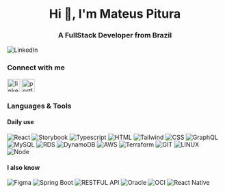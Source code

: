 <h1 align="center">Hi 👋, I'm Mateus Pitura</h1>
<h3 align="center">A FullStack Developer from Brazil</h3>

![LinkedIn](https://github.com/MateusPitura/MateusPitura/assets/119008106/a3562f66-5ed5-4c11-9161-392f98446219)

<h3 align="left">Connect with me</h3>
<p align="left">
<a href="https://linkedin.com/in/mateuspitura" target="_blank"><img align="center" src="https://github.com/MateusPitura/MateusPitura/assets/119008106/a01d35cc-94a5-40a5-8a69-6343dbfc123b" alt="linkedin" height="30"/></a>
<a href="https://pituramateus.cfd" target="_blank"><img align="center" src="https://github.com/user-attachments/assets/f0318b76-b7f1-4640-be1d-03f759edcc23" alt="portfolio" height="30"/></a>

<h3 align="left">Languages & Tools</h3>
<!--
<p>
  <img align="left" src="https://github-readme-stats.vercel.app/api/top-langs?username=mateuspitura&show_icons=true&locale=en&layout=compact" alt="mateuspitura"/>
</p>
-->
<h4 align="left">Daily use</h4>
<p align="left"> 
<img src="https://img.shields.io/badge/react-%2320232a.svg?style=for-the-badge&logo=react&logoColor=%2361DAFB" alt="React"/>
<img src="https://img.shields.io/badge/-Storybook-FF4785?style=for-the-badge&logo=storybook&logoColor=white" alt="Storybook"/>
<!-- <img src="https://img.shields.io/badge/javascript-%23323330.svg?style=for-the-badge&logo=javascript&logoColor=%23F7DF1E" alt="Javascript"/> -->
<img src="https://img.shields.io/badge/typescript-%23007ACC.svg?style=for-the-badge&logo=typescript&logoColor=white" alt="Typescript"/>
<img src="https://img.shields.io/badge/html-%23E34F26.svg?style=for-the-badge&logo=html5&logoColor=white" alt="HTML"/>  
<img src="https://img.shields.io/badge/tailwind-%2338B2AC.svg?style=for-the-badge&logo=tailwind-css&logoColor=white" alt="Tailwind"/>
<img src="https://img.shields.io/badge/css-%231572B6.svg?style=for-the-badge&logo=css3&logoColor=white" alt="CSS"/>
<img src="https://img.shields.io/badge/-GraphQL-E10098?style=for-the-badge&logo=graphql&logoColor=white" alt="GraphQL"/>
<img src="https://img.shields.io/badge/mysql-4479A1.svg?style=for-the-badge&logo=mysql&logoColor=white" alt="MySQL"/>
<img src="https://img.shields.io/badge/RDS-232F3E?style=for-the-badge&logo=amazon-rds&logoColor=white" alt="RDS"/>
<img src="https://img.shields.io/badge/DynamoDB-4053D6?style=for-the-badge&logo=amazon-dynamodb&logoColor=white" alt="DynamoDB"/>
<img src="https://img.shields.io/badge/AWS-%23FF9900.svg?style=for-the-badge&logo=amazon-aws&logoColor=white" alt="AWS"/>
<img src="https://img.shields.io/badge/terraform-%235835CC.svg?style=for-the-badge&logo=terraform&logoColor=white" alt=" Terraform"/>
<img src="https://img.shields.io/badge/git-%23F05033.svg?style=for-the-badge&logo=git&logoColor=white" alt="GIT"/>
<img src="https://img.shields.io/badge/Linux-FCC624?style=for-the-badge&logo=linux&logoColor=black" alt="LINUX"/>
<img src="https://img.shields.io/badge/node.js-%2343853D.svg?style=for-the-badge&logo=node.js&logoColor=white" alt="Node"/>
  
</p>
<h4 align="left">I also know</h4>
<p align="left">
<img src="https://img.shields.io/badge/figma-%23F24E1E.svg?style=for-the-badge&logo=figma&logoColor=white" alt="Figma"/>
<img src="https://img.shields.io/badge/spring boot-%236DB33F.svg?style=for-the-badge&logo=spring&logoColor=white" alt="Spring Boot"/>
<!-- <img src="https://img.shields.io/badge/java-%23ED8B00.svg?style=for-the-badge&logo=openjdk&logoColor=white" alt="Java"/> -->
<img src="https://img.shields.io/badge/RESTful API-2F3134?style=for-the-badge" alt="RESTFUL API"/>
<!-- <img src="https://img.shields.io/badge/Postman-FF6C37?style=for-the-badge&logo=postman&logoColor=white" alt="POSTMAN"/> -->
<img src="https://img.shields.io/badge/Oracle-F80000?style=for-the-badge&logo=oracle&logoColor=white" alt="Oracle"/>
<img src="https://img.shields.io/badge/OCI-F80000?style=for-the-badge&logo=oracle&logoColor=white" alt="OCI"/>
<img src="https://img.shields.io/badge/react_native-%2320232a.svg?style=for-the-badge&logo=react&logoColor=%2361DAFB" alt="React Native"/>
<!-- <img src="https://img.shields.io/badge/Android-3DDC84?style=for-the-badge&logo=android&logoColor=white" alt=" Android"/> -->
<!-- <img src="https://img.shields.io/badge/docker-%230db7ed.svg?style=for-the-badge&logo=docker&logoColor=white" alt=" Docker"/> -->
</p>

<!--Link for badges: https://github.com/Ileriayo/markdown-badges--/>
